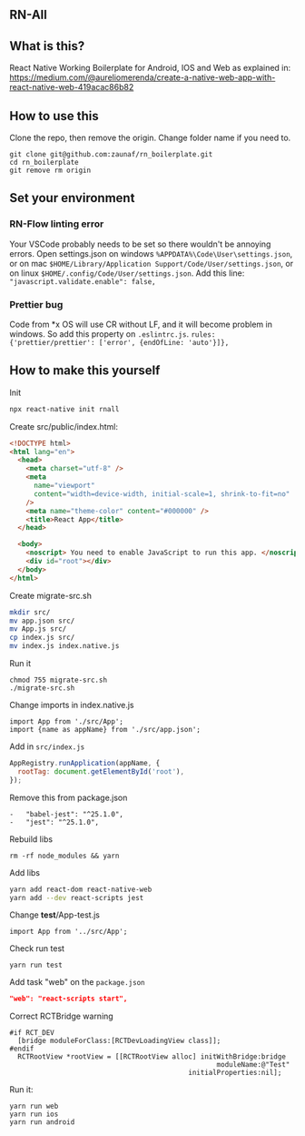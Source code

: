 ## RN-All

## What is this?

React Native Working Boilerplate for Android, IOS and Web as explained in:
https://medium.com/@aureliomerenda/create-a-native-web-app-with-react-native-web-419acac86b82

## How to use this

Clone the repo, then remove the origin. Change folder name if you need to.

```
git clone git@github.com:zaunaf/rn_boilerplate.git
cd rn_boilerplate
git remove rm origin
```

## Set your environment

### RN-Flow linting error

Your VSCode probably needs to be set so there wouldn't be annoying errors. Open settings.json
on windows `%APPDATA%\Code\User\settings.json`, or on mac `$HOME/Library/Application Support/Code/User/settings.json`,
or on linux `$HOME/.config/Code/User/settings.json`. Add this line:
`"javascript.validate.enable": false,`

### Prettier bug

Code from \*x OS will use CR without LF, and it will become problem in windows. So add this property on `.eslintrc.js`.
`rules: {'prettier/prettier': ['error', {endOfLine: 'auto'}]},`

## How to make this yourself

Init

```sh
npx react-native init rnall
```

Create src/public/index.html:

```html
<!DOCTYPE html>
<html lang="en">
  <head>
    <meta charset="utf-8" />
    <meta
      name="viewport"
      content="width=device-width, initial-scale=1, shrink-to-fit=no"
    />
    <meta name="theme-color" content="#000000" />
    <title>React App</title>
  </head>

  <body>
    <noscript> You need to enable JavaScript to run this app. </noscript>
    <div id="root"></div>
  </body>
</html>
```

Create migrate-src.sh

```sh
mkdir src/
mv app.json src/
mv App.js src/
cp index.js src/
mv index.js index.native.js
```

Run it

```
chmod 755 migrate-src.sh
./migrate-src.sh
```

Change imports in index.native.js

```
import App from './src/App';
import {name as appName} from './src/app.json';
```

Add in `src/index.js`

```js
AppRegistry.runApplication(appName, {
  rootTag: document.getElementById('root'),
});
```

Remove this from package.json

```
-   "babel-jest": "^25.1.0",
-   "jest": "^25.1.0",
```

Rebuild libs

```
rm -rf node_modules && yarn
```

Add libs

```sh
yarn add react-dom react-native-web
yarn add --dev react-scripts jest
```

Change **test**/App-test.js

```
import App from '../src/App';
```

Check run test

```
yarn run test
```

Add task "web" on the `package.json`

```json
"web": "react-scripts start",
```

Correct RCTBridge warning

```
#if RCT_DEV
  [bridge moduleForClass:[RCTDevLoadingView class]];
#endif
  RCTRootView *rootView = [[RCTRootView alloc] initWithBridge:bridge
                                                   moduleName:@"Test"
                                            initialProperties:nil];
```

Run it:

```
yarn run web
yarn run ios
yarn run android
```
